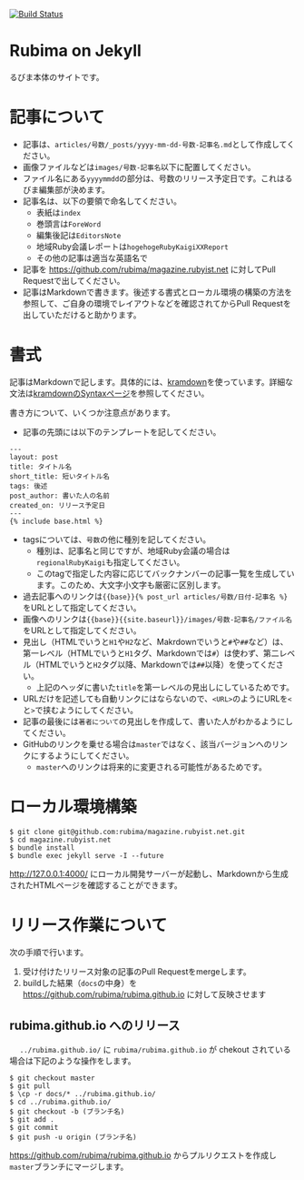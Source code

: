 [![Build Status](https://travis-ci.org/rubima/magazine.rubyist.net.svg?branch=master)](https://travis-ci.org/rubima/magazine.rubyist.net)

# Rubima on Jekyll

るびま本体のサイトです。

# 記事について

- 記事は、`articles/号数/_posts/yyyy-mm-dd-号数-記事名.md`として作成してください。
- 画像ファイルなどは`images/号数-記事名`以下に配置してください。
- ファイル名にある`yyyymmdd`の部分は、号数のリリース予定日です。これはるびま編集部が決めます。
- 記事名は、以下の要領で命名してください。
  - 表紙は`index`
  - 巻頭言は`ForeWord`
  - 編集後記は`EditorsNote`
  - 地域Ruby会議レポートは`hogehogeRubyKaigiXXReport`
  - その他の記事は適当な英語名で
- 記事を https://github.com/rubima/magazine.rubyist.net に対してPull Requestで出してください。
- 記事はMarkdownで書きます。後述する書式とローカル環境の構築の方法を参照して、ご自身の環境でレイアウトなどを確認されてからPull Requestを出していただけると助かります。

# 書式

記事はMarkdownで記します。具体的には、[kramdown](https://kramdown.gettalong.org/)を使っています。詳細な文法は[kramdownのSyntaxページ](https://kramdown.gettalong.org/syntax.html)を参照してください。

書き方について、いくつか注意点があります。

- 記事の先頭には以下のテンプレートを記してください。

```
---
layout: post
title: タイトル名
short_title: 短いタイトル名
tags: 後述
post_author: 書いた人の名前
created_on: リリース予定日
---
{% include base.html %}
```

- tagsについては、`号数`の他に種別を記してください。
  - 種別は、記事名と同じですが、地域Ruby会議の場合は`regionalRubyKaigi`も指定してください。
  - このtagで指定した内容に応じてバックナンバーの記事一覧を生成しています。このため、大文字小文字も厳密に区別します。
- 過去記事へのリンクは`{{base}}{% post_url articles/号数/日付-記事名 %}`をURLとして指定してください。
- 画像へのリンクは`{{base}}{{site.baseurl}}/images/号数-記事名/ファイル名`をURLとして指定してください。
- 見出し（HTMLでいうと`H1`や`H2`など、Makrdownでいうと`#`や`##`など）は、第一レベル（HTMLでいうと`H1`タグ、Markdownでは`#`）は使わず、第二レベル（HTMLでいうと`H2`タグ以降、Markdownでは`##`以降）を使ってください。
  - 上記のヘッダに書いた`title`を第一レベルの見出しにしているためです。
- URLだけを記述しても自動リンクにはならないので、`<URL>`のようにURLを`<`と`>`で挟むようにしてください。
- 記事の最後には`著者について`の見出しを作成して、書いた人がわかるようにしてください。
- GitHubのリンクを乗せる場合は`master`ではなく、該当バージョンへのリンクにするようにしてください。
  - `master`へのリンクは将来的に変更される可能性があるためです。

# ローカル環境構築

```
$ git clone git@github.com:rubima/magazine.rubyist.net.git
$ cd magazine.rubyist.net
$ bundle install
$ bundle exec jekyll serve -I --future
```

http://127.0.0.1:4000/ にローカル開発サーバーが起動し、Markdownから生成されたHTMLページを確認することができます。

# リリース作業について

次の手順で行います。

1. 受け付けたリリース対象の記事のPull Requestをmergeします。
1. buildした結果（`docs`の中身）を https://github.com/rubima/rubima.github.io に対して反映させます

## rubima.github.io へのリリース
　
`../rubima.github.io/` に `rubima/rubima.github.io` が chekout されている場合は下記のような操作をします。

```
$ git checkout master
$ git pull
$ \cp -r docs/* ../rubima.github.io/
$ cd ../rubima.github.io/
$ git checkout -b (ブランチ名)
$ git add .
$ git commit
$ git push -u origin (ブランチ名)
```

https://github.com/rubima/rubima.github.io からプルリクエストを作成し`master`ブランチにマージします。
